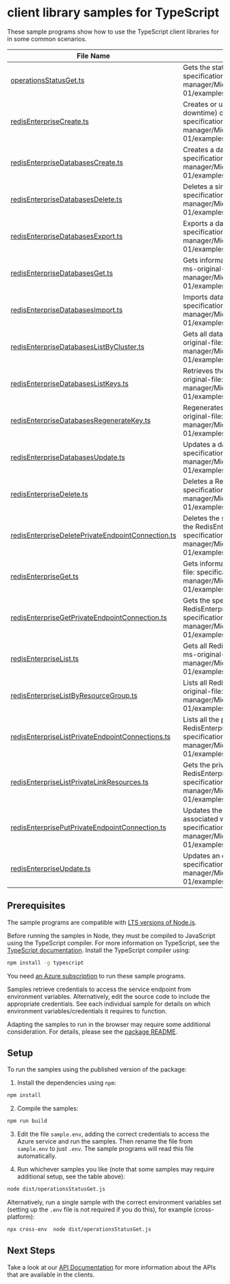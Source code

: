 # client library samples for TypeScript

These sample programs show how to use the TypeScript client libraries for in some common scenarios.

| **File Name**                                                                                       | **Description**                                                                                                                                                                                                                                                            |
| --------------------------------------------------------------------------------------------------- | -------------------------------------------------------------------------------------------------------------------------------------------------------------------------------------------------------------------------------------------------------------------------- |
| [operationsStatusGet.ts][operationsstatusget]                                                       | Gets the status of operation. x-ms-original-file: specification/redisenterprise/resource-manager/Microsoft.Cache/stable/2021-08-01/examples/OperationsStatusGet.json                                                                                                       |
| [redisEnterpriseCreate.ts][redisenterprisecreate]                                                   | Creates or updates an existing (overwrite/recreate, with potential downtime) cache cluster x-ms-original-file: specification/redisenterprise/resource-manager/Microsoft.Cache/stable/2021-08-01/examples/RedisEnterpriseCreate.json                                        |
| [redisEnterpriseDatabasesCreate.ts][redisenterprisedatabasescreate]                                 | Creates a database x-ms-original-file: specification/redisenterprise/resource-manager/Microsoft.Cache/stable/2021-08-01/examples/RedisEnterpriseDatabasesCreate.json                                                                                                       |
| [redisEnterpriseDatabasesDelete.ts][redisenterprisedatabasesdelete]                                 | Deletes a single database x-ms-original-file: specification/redisenterprise/resource-manager/Microsoft.Cache/stable/2021-08-01/examples/RedisEnterpriseDatabasesDelete.json                                                                                                |
| [redisEnterpriseDatabasesExport.ts][redisenterprisedatabasesexport]                                 | Exports a database file from target database. x-ms-original-file: specification/redisenterprise/resource-manager/Microsoft.Cache/stable/2021-08-01/examples/RedisEnterpriseDatabasesExport.json                                                                            |
| [redisEnterpriseDatabasesGet.ts][redisenterprisedatabasesget]                                       | Gets information about a database in a RedisEnterprise cluster. x-ms-original-file: specification/redisenterprise/resource-manager/Microsoft.Cache/stable/2021-08-01/examples/RedisEnterpriseDatabasesGet.json                                                             |
| [redisEnterpriseDatabasesImport.ts][redisenterprisedatabasesimport]                                 | Imports database files to target database. x-ms-original-file: specification/redisenterprise/resource-manager/Microsoft.Cache/stable/2021-08-01/examples/RedisEnterpriseDatabasesImport.json                                                                               |
| [redisEnterpriseDatabasesListByCluster.ts][redisenterprisedatabaseslistbycluster]                   | Gets all databases in the specified RedisEnterprise cluster. x-ms-original-file: specification/redisenterprise/resource-manager/Microsoft.Cache/stable/2021-08-01/examples/RedisEnterpriseDatabasesListByCluster.json                                                      |
| [redisEnterpriseDatabasesListKeys.ts][redisenterprisedatabaseslistkeys]                             | Retrieves the access keys for the RedisEnterprise database. x-ms-original-file: specification/redisenterprise/resource-manager/Microsoft.Cache/stable/2021-08-01/examples/RedisEnterpriseDatabasesListKeys.json                                                            |
| [redisEnterpriseDatabasesRegenerateKey.ts][redisenterprisedatabasesregeneratekey]                   | Regenerates the RedisEnterprise database's access keys. x-ms-original-file: specification/redisenterprise/resource-manager/Microsoft.Cache/stable/2021-08-01/examples/RedisEnterpriseDatabasesRegenerateKey.json                                                           |
| [redisEnterpriseDatabasesUpdate.ts][redisenterprisedatabasesupdate]                                 | Updates a database x-ms-original-file: specification/redisenterprise/resource-manager/Microsoft.Cache/stable/2021-08-01/examples/RedisEnterpriseDatabasesUpdate.json                                                                                                       |
| [redisEnterpriseDelete.ts][redisenterprisedelete]                                                   | Deletes a RedisEnterprise cache cluster. x-ms-original-file: specification/redisenterprise/resource-manager/Microsoft.Cache/stable/2021-08-01/examples/RedisEnterpriseDelete.json                                                                                          |
| [redisEnterpriseDeletePrivateEndpointConnection.ts][redisenterprisedeleteprivateendpointconnection] | Deletes the specified private endpoint connection associated with the RedisEnterprise cluster. x-ms-original-file: specification/redisenterprise/resource-manager/Microsoft.Cache/stable/2021-08-01/examples/RedisEnterpriseDeletePrivateEndpointConnection.json           |
| [redisEnterpriseGet.ts][redisenterpriseget]                                                         | Gets information about a RedisEnterprise cluster x-ms-original-file: specification/redisenterprise/resource-manager/Microsoft.Cache/stable/2021-08-01/examples/RedisEnterpriseGet.json                                                                                     |
| [redisEnterpriseGetPrivateEndpointConnection.ts][redisenterprisegetprivateendpointconnection]       | Gets the specified private endpoint connection associated with the RedisEnterprise cluster. x-ms-original-file: specification/redisenterprise/resource-manager/Microsoft.Cache/stable/2021-08-01/examples/RedisEnterpriseGetPrivateEndpointConnection.json                 |
| [redisEnterpriseList.ts][redisenterpriselist]                                                       | Gets all RedisEnterprise clusters in the specified subscription. x-ms-original-file: specification/redisenterprise/resource-manager/Microsoft.Cache/stable/2021-08-01/examples/RedisEnterpriseList.json                                                                    |
| [redisEnterpriseListByResourceGroup.ts][redisenterpriselistbyresourcegroup]                         | Lists all RedisEnterprise clusters in a resource group. x-ms-original-file: specification/redisenterprise/resource-manager/Microsoft.Cache/stable/2021-08-01/examples/RedisEnterpriseListByResourceGroup.json                                                              |
| [redisEnterpriseListPrivateEndpointConnections.ts][redisenterpriselistprivateendpointconnections]   | Lists all the private endpoint connections associated with the RedisEnterprise cluster. x-ms-original-file: specification/redisenterprise/resource-manager/Microsoft.Cache/stable/2021-08-01/examples/RedisEnterpriseListPrivateEndpointConnections.json                   |
| [redisEnterpriseListPrivateLinkResources.ts][redisenterpriselistprivatelinkresources]               | Gets the private link resources that need to be created for a RedisEnterprise cluster. x-ms-original-file: specification/redisenterprise/resource-manager/Microsoft.Cache/stable/2021-08-01/examples/RedisEnterpriseListPrivateLinkResources.json                          |
| [redisEnterprisePutPrivateEndpointConnection.ts][redisenterpriseputprivateendpointconnection]       | Updates the state of the specified private endpoint connection associated with the RedisEnterprise cluster. x-ms-original-file: specification/redisenterprise/resource-manager/Microsoft.Cache/stable/2021-08-01/examples/RedisEnterprisePutPrivateEndpointConnection.json |
| [redisEnterpriseUpdate.ts][redisenterpriseupdate]                                                   | Updates an existing RedisEnterprise cluster x-ms-original-file: specification/redisenterprise/resource-manager/Microsoft.Cache/stable/2021-08-01/examples/RedisEnterpriseUpdate.json                                                                                       |

## Prerequisites

The sample programs are compatible with [LTS versions of Node.js](https://nodejs.org/about/releases/).

Before running the samples in Node, they must be compiled to JavaScript using the TypeScript compiler. For more information on TypeScript, see the [TypeScript documentation][typescript]. Install the TypeScript compiler using:

```bash
npm install -g typescript
```

You need [an Azure subscription][freesub] to run these sample programs.

Samples retrieve credentials to access the service endpoint from environment variables. Alternatively, edit the source code to include the appropriate credentials. See each individual sample for details on which environment variables/credentials it requires to function.

Adapting the samples to run in the browser may require some additional consideration. For details, please see the [package README][package].

## Setup

To run the samples using the published version of the package:

1. Install the dependencies using `npm`:

```bash
npm install
```

2. Compile the samples:

```bash
npm run build
```

3. Edit the file `sample.env`, adding the correct credentials to access the Azure service and run the samples. Then rename the file from `sample.env` to just `.env`. The sample programs will read this file automatically.

4. Run whichever samples you like (note that some samples may require additional setup, see the table above):

```bash
node dist/operationsStatusGet.js
```

Alternatively, run a single sample with the correct environment variables set (setting up the `.env` file is not required if you do this), for example (cross-platform):

```bash
npx cross-env  node dist/operationsStatusGet.js
```

## Next Steps

Take a look at our [API Documentation][apiref] for more information about the APIs that are available in the clients.

[operationsstatusget]: https://github.com/Azure/azure-sdk-for-js/blob/main/sdk/redisenterprise/arm-redisenterprisecache/samples/v2/typescript/src/operationsStatusGet.ts
[redisenterprisecreate]: https://github.com/Azure/azure-sdk-for-js/blob/main/sdk/redisenterprise/arm-redisenterprisecache/samples/v2/typescript/src/redisEnterpriseCreate.ts
[redisenterprisedatabasescreate]: https://github.com/Azure/azure-sdk-for-js/blob/main/sdk/redisenterprise/arm-redisenterprisecache/samples/v2/typescript/src/redisEnterpriseDatabasesCreate.ts
[redisenterprisedatabasesdelete]: https://github.com/Azure/azure-sdk-for-js/blob/main/sdk/redisenterprise/arm-redisenterprisecache/samples/v2/typescript/src/redisEnterpriseDatabasesDelete.ts
[redisenterprisedatabasesexport]: https://github.com/Azure/azure-sdk-for-js/blob/main/sdk/redisenterprise/arm-redisenterprisecache/samples/v2/typescript/src/redisEnterpriseDatabasesExport.ts
[redisenterprisedatabasesget]: https://github.com/Azure/azure-sdk-for-js/blob/main/sdk/redisenterprise/arm-redisenterprisecache/samples/v2/typescript/src/redisEnterpriseDatabasesGet.ts
[redisenterprisedatabasesimport]: https://github.com/Azure/azure-sdk-for-js/blob/main/sdk/redisenterprise/arm-redisenterprisecache/samples/v2/typescript/src/redisEnterpriseDatabasesImport.ts
[redisenterprisedatabaseslistbycluster]: https://github.com/Azure/azure-sdk-for-js/blob/main/sdk/redisenterprise/arm-redisenterprisecache/samples/v2/typescript/src/redisEnterpriseDatabasesListByCluster.ts
[redisenterprisedatabaseslistkeys]: https://github.com/Azure/azure-sdk-for-js/blob/main/sdk/redisenterprise/arm-redisenterprisecache/samples/v2/typescript/src/redisEnterpriseDatabasesListKeys.ts
[redisenterprisedatabasesregeneratekey]: https://github.com/Azure/azure-sdk-for-js/blob/main/sdk/redisenterprise/arm-redisenterprisecache/samples/v2/typescript/src/redisEnterpriseDatabasesRegenerateKey.ts
[redisenterprisedatabasesupdate]: https://github.com/Azure/azure-sdk-for-js/blob/main/sdk/redisenterprise/arm-redisenterprisecache/samples/v2/typescript/src/redisEnterpriseDatabasesUpdate.ts
[redisenterprisedelete]: https://github.com/Azure/azure-sdk-for-js/blob/main/sdk/redisenterprise/arm-redisenterprisecache/samples/v2/typescript/src/redisEnterpriseDelete.ts
[redisenterprisedeleteprivateendpointconnection]: https://github.com/Azure/azure-sdk-for-js/blob/main/sdk/redisenterprise/arm-redisenterprisecache/samples/v2/typescript/src/redisEnterpriseDeletePrivateEndpointConnection.ts
[redisenterpriseget]: https://github.com/Azure/azure-sdk-for-js/blob/main/sdk/redisenterprise/arm-redisenterprisecache/samples/v2/typescript/src/redisEnterpriseGet.ts
[redisenterprisegetprivateendpointconnection]: https://github.com/Azure/azure-sdk-for-js/blob/main/sdk/redisenterprise/arm-redisenterprisecache/samples/v2/typescript/src/redisEnterpriseGetPrivateEndpointConnection.ts
[redisenterpriselist]: https://github.com/Azure/azure-sdk-for-js/blob/main/sdk/redisenterprise/arm-redisenterprisecache/samples/v2/typescript/src/redisEnterpriseList.ts
[redisenterpriselistbyresourcegroup]: https://github.com/Azure/azure-sdk-for-js/blob/main/sdk/redisenterprise/arm-redisenterprisecache/samples/v2/typescript/src/redisEnterpriseListByResourceGroup.ts
[redisenterpriselistprivateendpointconnections]: https://github.com/Azure/azure-sdk-for-js/blob/main/sdk/redisenterprise/arm-redisenterprisecache/samples/v2/typescript/src/redisEnterpriseListPrivateEndpointConnections.ts
[redisenterpriselistprivatelinkresources]: https://github.com/Azure/azure-sdk-for-js/blob/main/sdk/redisenterprise/arm-redisenterprisecache/samples/v2/typescript/src/redisEnterpriseListPrivateLinkResources.ts
[redisenterpriseputprivateendpointconnection]: https://github.com/Azure/azure-sdk-for-js/blob/main/sdk/redisenterprise/arm-redisenterprisecache/samples/v2/typescript/src/redisEnterprisePutPrivateEndpointConnection.ts
[redisenterpriseupdate]: https://github.com/Azure/azure-sdk-for-js/blob/main/sdk/redisenterprise/arm-redisenterprisecache/samples/v2/typescript/src/redisEnterpriseUpdate.ts
[apiref]: https://docs.microsoft.com/javascript/api/@azure/arm-redisenterprisecache?view=azure-node-preview
[freesub]: https://azure.microsoft.com/free/
[package]: https://github.com/Azure/azure-sdk-for-js/tree/main/sdk/redisenterprise/arm-redisenterprisecache/README.md
[typescript]: https://www.typescriptlang.org/docs/home.html
